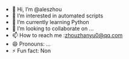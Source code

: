 - 👋 Hi, I’m @aleszhou
- 👀 I’m interested in automated scripts
- 🌱 I’m currently learning Python
- 💞️ I’m looking to collaborate on ...
- 📫 How to reach me :zhouzhanyu0@qq.com
- 😄 Pronouns: ...
- ⚡ Fun fact: Non

<!---
aleszhou/aleszhou is a ✨ special ✨ repository because its `README.md` (this file) appears on your GitHub profile.
You can click the Preview link to take a look at your changes.
--->

